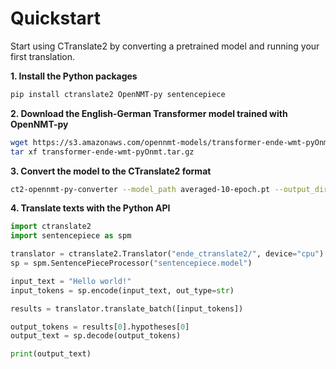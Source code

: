 # Quickstart

Start using CTranslate2 by converting a pretrained model and running your first translation.

**1\. Install the Python packages**

```bash
pip install ctranslate2 OpenNMT-py sentencepiece
```

**2\. Download the English-German Transformer model trained with OpenNMT-py**

```bash
wget https://s3.amazonaws.com/opennmt-models/transformer-ende-wmt-pyOnmt.tar.gz
tar xf transformer-ende-wmt-pyOnmt.tar.gz
```

**3\. Convert the model to the CTranslate2 format**

```bash
ct2-opennmt-py-converter --model_path averaged-10-epoch.pt --output_dir ende_ctranslate2
```

**4\. Translate texts with the Python API**

```python
import ctranslate2
import sentencepiece as spm

translator = ctranslate2.Translator("ende_ctranslate2/", device="cpu")
sp = spm.SentencePieceProcessor("sentencepiece.model")

input_text = "Hello world!"
input_tokens = sp.encode(input_text, out_type=str)

results = translator.translate_batch([input_tokens])

output_tokens = results[0].hypotheses[0]
output_text = sp.decode(output_tokens)

print(output_text)
```
